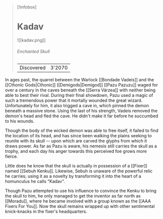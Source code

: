 > [!infobox]
> # Kadav
> ![[kadav.png]]
> ###### *Enchanted Skull*
> |   |   |
> | ---- | ---- |
> | Discovered | 3'2070 |

In ages past, the quarrel between the Warlock [[Bondade Vadeis]] and the [[Cthonic Gods|Cthonic]] [[Demigods|Demigod]] [[Pazu Pazuzu]] waged for over a century in the caves beneath the [[Serra Várzea]] with neither being able to best their rival. During their final showdown, Pazu used a magic of such a tremendous power that it mortally wounded the great wizard. Unfortunately for him, it also trigged a cave in, which pinned the demon beneath a massive stone. Using the last of his strength, Vadeis removed the demon's head and fled the cave. He didn't make it far before he succumbed to his wounds.

Though the body of the wicked demon was able to free itself, it failed to find the location of its head, and has since been walking the plains seeking to reunite with its skull -- upon which are carved the glyphs from which it draws power. As far as Pazu is aware, his nemesis still carries the skull as a trophy, and each day his anger towards this perceived foe grows more fierce.

Little does he know that the skull is actually in possession of a [[Fixer]] named [[Sebuh Kenku]]. Likewise, Sebuh is unaware of the powerful relic he carries; using it as a novelty by transforming it into the heart of a homunculus he calls "Kadav". 

Though Pazu attempted to use his influence to convince the Kenku to bring the skull to him, he only managed to get the inventor as far north as [[Moradu]], where he became involved with a group known as the [[AAA Fixers For You]]. Now the skull remains wrapped up with other sentimental knick-knacks in the fixer's headquarters.